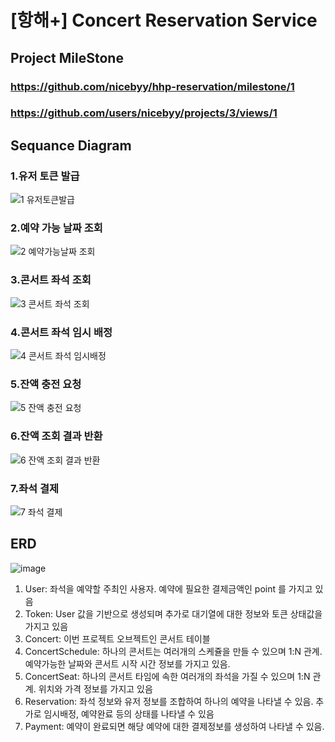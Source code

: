 # [항해+] Concert Reservation Service

## Project MileStone
### https://github.com/nicebyy/hhp-reservation/milestone/1
### https://github.com/users/nicebyy/projects/3/views/1

## Sequance Diagram

### 1.유저 토큰 발급

![1 유저토큰발급](https://github.com/user-attachments/assets/2f949836-65d6-420d-b3aa-fe80cdade7d2)

### 2.예약 가능 날짜 조회
![2 예약가능날짜 조회](https://github.com/user-attachments/assets/c6558efb-f0bd-42e8-9caf-7085ae0a1a3a)

### 3.콘서트 좌석 조회
![3  콘서트 좌석 조회](https://github.com/user-attachments/assets/589d512b-b04c-4c96-86f5-f0b7de4cd3ef)

### 4.콘서트 좌석 임시 배정
![4  콘서트 좌석 임시배정](https://github.com/user-attachments/assets/a47cd74a-1cf6-4d19-880d-7a80a01b59bc)

### 5.잔액 충전 요청
![5  잔액 충전 요청](https://github.com/user-attachments/assets/27381626-037f-4d82-bf91-e29e53b1be09)

### 6.잔액 조회 결과 반환
![6  잔액 조회 결과 반환](https://github.com/user-attachments/assets/49d9ccae-63e9-4897-95d4-983ed014fb93)

### 7.좌석 결제
![7  좌석 결제](https://github.com/user-attachments/assets/9b4edae7-2a2d-4cb6-97eb-a7b7d1591840)

## ERD
![image](https://github.com/user-attachments/assets/149cde21-08ad-4ce7-912a-529702a30e82)

1. User: 좌석을 예약할 주최인 사용자. 예약에 필요한 결제금액인 point 를 가지고 있음 
2. Token: User 값을 기반으로 생성되며 추가로 대기열에 대한 정보와 토큰 상태값을 가지고 있음
3. Concert: 이번 프로젝트 오브젝트인 콘서트 테이블 
4. ConcertSchedule: 하나의 콘서트는 여러개의 스케쥴을 만들 수 있으며 1:N 관계. 예약가능한 날짜와 콘서트 시작 시간 정보를 가지고 있음.
5. ConcertSeat: 하나의 콘서트 타임에 속한 여러개의 좌석을 가질 수 있으며 1:N 관계. 위치와 가격 정보를 가지고 있음
6. Reservation: 좌석 정보와 유저 정보를 조합하여 하나의 예약을 나타낼 수 있음. 추가로 임시배정, 예약완료 등의 상태를 나타낼 수 있음
7. Payment: 예약이 완료되면 해당 예약에 대한 결제정보를 생성하여 나타낼 수 있음.  